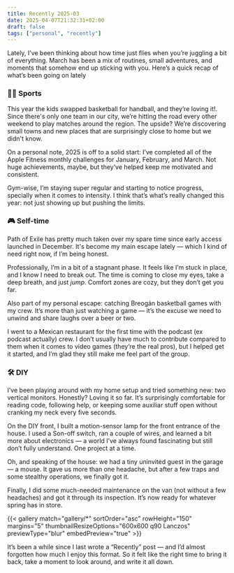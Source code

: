 ```yaml
---
title: Recently 2025-03
date: 2025-04-07T21:32:31+02:00
draft: false
tags: ["personal", "recently"]
---
```


Lately, I’ve been thinking about how time just flies when you’re juggling a bit of everything. March has been a mix of routines, small adventures, and moments that somehow end up sticking with you. Here’s a quick recap of what’s been going on lately

### 🏃‍♂️ Sports

This year the kids swapped basketball for handball, and they’re loving it!. Since there's only one team in our city, we’re hitting the road every other weekend to play matches around the region. The upside? We’re discovering small towns and new places that are surprisingly close to home but we didn't know.

On a personal note, 2025 is off to a solid start: I’ve completed all of the Apple Fitness monthly challenges for January, February, and March. Not huge achievements, maybe, but they’ve helped keep me motivated and consistent.

Gym-wise, I’m staying super regular and starting to notice progress, specially when it comes to intensity. I think that’s what’s really changed this year: not just showing up but pushing the limits.

### 🎮 Self-time

Path of Exile has pretty much taken over my spare time since early access launched in December. It's become my main escape lately — which I kind of need right now, if I’m being honest.

Professionally, I’m in a bit of a stagnant phase. It feels like I’m stuck in place, and I know I need to break out. The time is coming to close my eyes, take a deep breath, and just _jump_. Comfort zones are cozy, but they don’t get you far.

Also part of my personal escape: catching Breogán basketball games with my crew. It’s more than just watching a game — it’s the excuse we need to unwind and share laughs over a beer or two.

I went to a Mexican restaurant for the first time with the podcast (ex podcast actually) crew. I don’t usually have much to contribute compared to them when it comes to video games (they’re the real pros), but I helped get it started, and I’m glad they still make me feel part of the group.

### 🛠️ DIY

I’ve been playing around with my home setup and tried something new: two vertical monitors. Honestly? Loving it so far. It’s surprisingly comfortable for reading code, following help, or keeping some auxiliar stuff open without cranking my neck every five seconds.

On the DIY front, I built a motion-sensor lamp for the front entrance of the house. I used a Son-off switch, ran a couple of wires, and learned a bit more about electronics — a world I’ve always found fascinating but still don’t fully understand. One project at a time.

Oh, and speaking of the house: we had a tiny uninvited guest in the garage — a mouse. It gave us more than one headache, but after a few traps and some stealthy operations, we finally got it.

Finally, I did some much-needed maintenance on the van (not without a few headaches) and got it through its inspection. It’s now ready for whatever spring has in store.


{{< gallery match="gallery/*" sortOrder="asc" rowHeight="150" margins="5" thumbnailResizeOptions="600x600 q90 Lanczos" previewType="blur" embedPreview="true" >}}

It’s been a while since I last wrote a “Recently” post — and I’d almost forgotten how much I enjoy this format. So it felt like the right time to bring it back, take a moment to look around, and write it all down.
